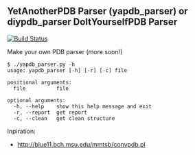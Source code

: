 YetAnotherPDB Parser (yapdb_parser) or diypdb_parser DoItYourselfPDB Parser
-------------------------------------------------


[![Build Status](https://travis-ci.org/m4rx9/yapdb_parser.svg?branch=master)](https://travis-ci.org/m4rx9/yapdb_parser)

Make your own PDB parser (more soon!)

    $ ./yapdb_parser.py -h
    usage: yapdb_parser [-h] [-r] [-c] file
    
    positional arguments:
      file          file
    
    optional arguments:
      -h, --help    show this help message and exit
      -r, --report  get report
      -c, --clean   get clean structure

Inpiration:

+ http://blue11.bch.msu.edu/mmtsb/convpdb.pl
